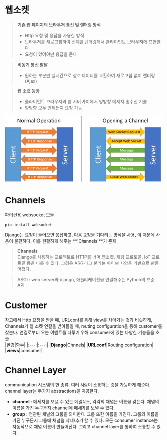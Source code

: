 # 웹소켓
> **기존 웹 페이지의 브라우저 통신 및 렌더링 방식**  
> - Http 요청 및 응답을 사용한 방식  
> - 브라우저를 새로고침하여 전체를 렌더링해서 클라이언트 브라우저에 표현한다  
> - 요청이 있어야만 응답을 준다  

> **비동기 통신 발달**  
> - 원하는 부분만 실시간으로 상호 데이터를 교환하여 새로고침 없이 렌더링(Ajax)  

> **웹 소켓 등장**  
> - 클라이언트 브라우저와 웹 서버 사이에서 양방향 메세지 송수신 기술  
> - 양방향 모두 언제든지 요청 가능  

![web_socket](img/web_socket.png)  

# Channels
파이썬용 websocket 모듈  
```
pip install websocket
```  
Django는 요청이 들어오면 응답하고, 다음 요청을 기다리는 방식을 사용, 이 때문에 사용이 불편하다. 이를 원활하게 해주는 **'Channels'**가 존재  
> **Channels**  
> Django를 사용하는 프로젝트로 HTTP를 너머 웹소켓, 채팅 프로토콜, IoT 프로토콜 등을 다룰 수 있다. 그것은 ASGI라고 불리는 파이썬 사양을 기반으로 만들어졌다.  

> ASGI : web server와 django, 애플리케이션을 연결해주는 Python의 표준 API  

# Customer  
장고에서 Http 요청을 받을 때, URLconf를 통해 view를 차아가는 것과 비슷하게, Channels가 웹 소켓 연결을 받아들일 때, routing configuration을 통해 customer를 찾는다. 연결로부터 오는 이벤트를 다루기 위해 consumer에 있는 다양한 기능들을 호출  
|환경|함수|
|:---:|:---:|
|**Django**|Chnnels|
|**URLconf**|Routing configuration|
|**views**|consumer|  

# Channel Layer  
communication 시스템의 한 종류. 여러 사람이 소통하는 것을 가능하게 해준다. channel layer는 두가지 abstractions을 제공한다.  
- **channel** : 메세지를 보낼 수 있는 메일박스, 각각의 채널은 이름을 갖는다. 채널의 이름을 가진 누구든지 channel에 메세지를 보낼 수 있다.  
- **group** : 연관된 채널의 그룹을 의미한다. 그룹 또한 이름을 가진다. 그룹의 이름을 가진 누구든지 그룹에 채널을 삭제/추가 할 수 있다. 모든 consumer instance는 자동적으로 채널 이름이 만들어진다. 그리고 channel layer를 통하여 소통할 수 있다.  